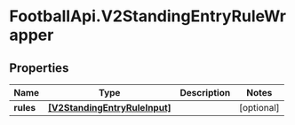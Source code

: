 # FootballApi.V2StandingEntryRuleWrapper

## Properties
Name | Type | Description | Notes
------------ | ------------- | ------------- | -------------
**rules** | [**[V2StandingEntryRuleInput]**](V2StandingEntryRuleInput.md) |  | [optional] 
